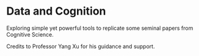 # Data and Cognition
Exploring simple yet powerful tools to replicate some seminal papers from Cognitive Science.

Credits to Professor Yang Xu for his guidance and support.



